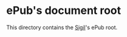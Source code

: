 ePub's document root
==================================

This directory contains the [Sigil](https://code.google.com/p/sigil/)'s ePub root.